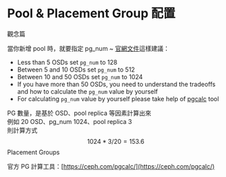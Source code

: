 # Pool & Placement Group 配置

觀念篇

當你新增 pool 時，就要指定 pg\_num ~ [官網文件](http://docs.ceph.com/docs/master/rados/operations/placement-groups/)這樣建議：

* Less than 5 OSDs set `pg_num` to 128
* Between 5 and 10 OSDs set `pg_num` to 512
* Between 10 and 50 OSDs set `pg_num` to 1024
* If you have more than 50 OSDs, you need to understand the tradeoffs and how to calculate the `pg_num` value by yourself
* For calculating `pg_num` value by yourself please take help of [pgcalc](http://ceph.com/pgcalc/) tool

PG 數量，是基於 OSD、pool replica 等因素計算出來  
例如 20 OSD、pg\_num 1024、pool replica 3  
則計算方式 $$1024*3/20=153.6$$ Placement Groups

官方 PG 計算工具：[https://ceph.com/pgcalc/](https://ceph.com/pgcalc/)

  


